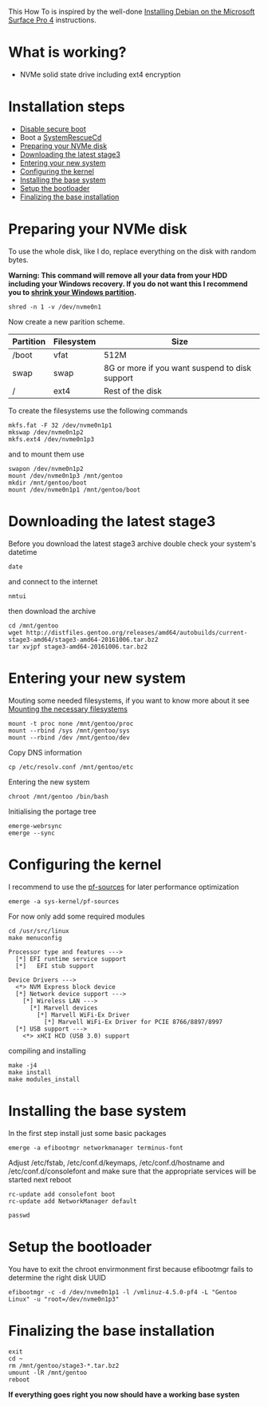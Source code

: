 This How To is inspired by the well-done [Installing Debian on the Microsoft Surface Pro 4](https://github.com/jimdigriz/debian-mssp4) instructions.

# What is working?

 * NVMe solid state drive including ext4 encryption

# Installation steps

 * [Disable secure boot](https://github.com/jimdigriz/debian-mssp4#prepping-windows-10)
 * Boot a [SystemRescueCd](http://www.system-rescue-cd.org/SystemRescueCd_Homepage)
 * [Preparing your NVMe disk](#preparing-your-nvme-disk)
 * [Downloading the latest stage3](#downloading-the-latest-stage3)
 * [Entering your new system](#entering-your-new-system)
 * [Configuring the kernel](#configuring-the-kernel)
 * [Installing the base system](#installing-the-base-system)
 * [Setup the bootloader](#setup-the-bootloader)
 * [Finalizing the base installation](#finalizing-the-base-installation)

# Preparing your NVMe disk

To use the whole disk, like I do, replace everything on the disk with random bytes.

**Warning: This command will remove all your data from your HDD including your Windows recovery. If you do not want this I recommend you to [shrink your Windows partition](https://github.com/jimdigriz/debian-mssp4#shrinking-the-windows-partition).**

    shred -n 1 -v /dev/nvme0n1

Now create a new parition scheme.

Partition | Filesystem | Size
--- | --- | ---
/boot | vfat | 512M
swap | swap | 8G or more if you want suspend to disk support
/ | ext4 | Rest of the disk

To create the filesystems use the following commands

    mkfs.fat -F 32 /dev/nvme0n1p1
    mkswap /dev/nvme0n1p2
    mkfs.ext4 /dev/nvme0n1p3
    
and to mount them use

    swapon /dev/nvme0n1p2
    mount /dev/nvme0n1p3 /mnt/gentoo
    mkdir /mnt/gentoo/boot
    mount /dev/nvme0n1p1 /mnt/gentoo/boot
    
# Downloading the latest stage3

Before you download the latest stage3 archive double check your system's datetime

    date
    
and connect to the internet

    nmtui
    
then download the archive

    cd /mnt/gentoo
    wget http://distfiles.gentoo.org/releases/amd64/autobuilds/current-stage3-amd64/stage3-amd64-20161006.tar.bz2
    tar xvjpf stage3-amd64-20161006.tar.bz2

# Entering your new system

Mouting some needed filesystems, if you want to know more about it see [Mounting the necessary filesystems](https://wiki.gentoo.org/wiki/Handbook:AMD64/Installation/Base#Mounting_the_necessary_filesystems)

    mount -t proc none /mnt/gentoo/proc
    mount --rbind /sys /mnt/gentoo/sys
    mount --rbind /dev /mnt/gentoo/dev

Copy DNS information

    cp /etc/resolv.conf /mnt/gentoo/etc

Entering the new system

    chroot /mnt/gentoo /bin/bash
  
Initialising the portage tree  
  
    emerge-webrsync
    emerge --sync

# Configuring the kernel

I recommend to use the [pf-sources](https://pf.natalenko.name) for later performance optimization

    emerge -a sys-kernel/pf-sources
    
For now only add some required modules

    cd /usr/src/linux
    make menuconfig
    
    Processor type and features --->
      [*] EFI runtime service support
      [*]   EFI stub support
      
    Device Drivers --->
      <*> NVM Express block device
      [*] Network device support --->
        [*] Wireless LAN --->
          [*] Marvell devices
            [*] Marvell WiFi-Ex Driver
              [*] Marvell WiFi-Ex Driver for PCIE 8766/8897/8997
      [*] USB support --->
        <*> xHCI HCD (USB 3.0) support
        
compiling and installing

    make -j4
    make install
    make modules_install
    
# Installing the base system

In the first step install just some basic packages

    emerge -a efibootmgr networkmanager terminus-font
    
Adjust /etc/fstab, /etc/conf.d/keymaps, /etc/conf.d/hostname and /etc/conf.d/consolefont and make sure that the appropriate services will be started next reboot
    
    rc-update add consolefont boot
    rc-update add NetworkManager default
    
    passwd
    
# Setup the bootloader

You have to exit the chroot envirmonment first because efibootmgr fails to determine the right disk UUID

    efibootmgr -c -d /dev/nvme0n1p1 -l /vmlinuz-4.5.0-pf4 -L "Gentoo Linux" -u "root=/dev/nvme0n1p3"
    
# Finalizing the base installation

    exit
    cd ~
    rm /mnt/gentoo/stage3-*.tar.bz2
    umount -lR /mnt/gentoo
    reboot
    
**If everything goes right you now should have a working base systen**
